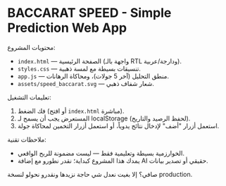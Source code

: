 # BACCARAT SPEED - Simple Prediction Web App
محتويات المشروع:
- `index.html` — الصفحة الرئيسية (واجهة بالـ RTL ودارجة/عربية).
- `styles.css` — تنسيقات بسيطة مع لمسة ذهبية.
- `app.js` — منطق التحليل (آخر 5 جولات)، ومحاكاة الرهانات.
- `assets/speed_baccarat.svg` — شعار شفاف ذهبي.

تعليمات التشغيل:
1. فك الضغط (أو افتح `index.html` مباشرة).
2. المستعرض يجب أن يسمح لـ localStorage (لحفظ الرصيد والتاريخ).
3. استعمل أزرار "أضف" لإدخال نتائج يدوياً، أو استعمل أزرار التخمين لمحاكاة جولة.

ملاحظات تقنية:
- الخوارزمية بسيطة وتعليمية فقط — ليست مضمونة للربح الواقعي.
- يمدك هذا المشروع كبداية؛ نقدر نطورو مع إضافة AI حقيقي أو تصدير بيانات.

صافي؟ إلا بغيت نعدل شي حاجة نزيدها ونقدرو نحولو لنسخة production.
